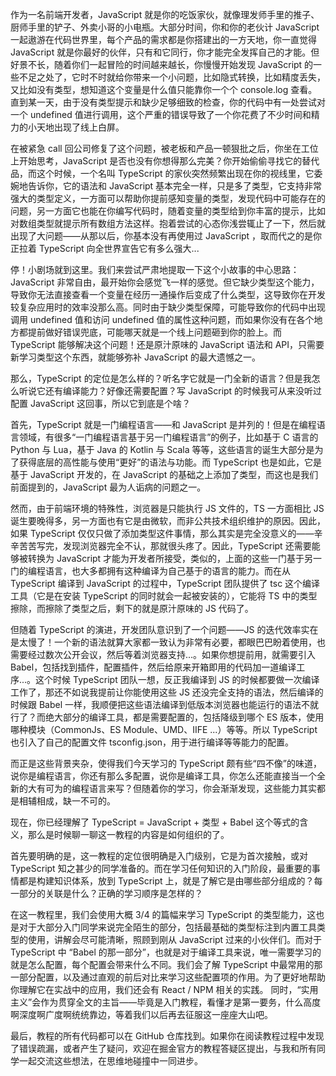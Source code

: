 作为一名前端开发者，JavaScript 就是你的吃饭家伙，就像理发师手里的推子、厨师手里的铲子、外卖小哥的小电瓶。大部分时间，你和你的老伙计 JavaScript 一起遨游在代码世界里，每个产品的需求都是你搭建出的一方天地，你一直觉得 JavaScript 就是你最好的伙伴，只有和它同行，你才能完全发挥自己的才能。但好景不长，随着你们一起冒险的时间越来越长，你慢慢开始发现 JavaScript 的一些不足之处了，它时不时就给你带来一个小问题，比如隐式转换，比如精度丢失，又比如没有类型，想知道这个变量是什么值只能靠你一个个 console.log 查看。直到某一天，由于没有类型提示和缺少足够细致的检查，你的代码中有一处尝试对一个 undefined 值进行调用，这个严重的错误导致了一个你花费了不少时间和精力的小天地出现了线上白屏。

在被紧急 call 回公司修复了这个问题，被老板和产品一顿狠批之后，你坐在工位上开始思考，JavaScript 是否也没有你想得那么完美？你开始偷偷寻找它的替代品，而这个时候，一个名叫 TypeScript 的家伙突然频繁出现在你的视线里，它委婉地告诉你，它的语法和 JavaScript 基本完全一样，只是多了类型，它支持非常强大的类型定义，一方面可以帮助你提前感知变量的类型，发现代码中可能存在的问题，另一方面它也能在你编写代码时，随着变量的类型给到你丰富的提示，比如对数组类型就提示所有数组方法这样。抱着尝试的心态你浅尝辄止了一下，然后就出现了大问题——从那以后，你基本没有再使用过 JavaScript ，取而代之的是你正拉着 TypeScript 向全世界宣告它有多么强大...

停！小剧场就到这里。我们来尝试严肃地提取一下这个小故事的中心思路：JavaScript 非常自由，最开始你会感觉飞一样的感觉。但它缺少类型这个能力，导致你无法直接查看一个变量在经历一通操作后变成了什么类型，这导致你在开发较复杂应用时的效率没那么高。同时由于缺少类型保障，可能导致你的代码中出现调用 undefined 值和访问 undefined 值的属性这种问题，而如果你没有在各个地方都提前做好错误兜底，可能哪天就是一个线上问题砸到你的脸上。而 TypeScript 能够解决这个问题！还是原汁原味的 JavaScript 语法和 API，只需要新学习类型这个东西，就能够弥补 JavaScript 的最大遗憾之一。

那么，TypeScript 的定位是怎么样的？听名字它就是一门全新的语言？但是我怎么听说它还有编译能力？好像还需要配置？写 JavaScript 的时候我可从来没听过配置 JavaScript 这回事，所以它到底是个啥？

首先，TypeScript 就是一门编程语言——和 JavaScript 是并列的！但是在编程语言领域，有很多“一门编程语言基于另一门编程语言”的例子，比如基于 C 语言的 Python 与 Lua，基于 Java 的 Kotlin 与 Scala 等等，这些语言的诞生大部分是为了获得底层的高性能与使用“更好”的语法与功能。而 TypeScript 也是如此，它是基于 JavaScript 开发的，在 JavaScript 的基础之上添加了类型，而这也是我们前面提到的，JavaScript 最为人诟病的问题之一。

然而，由于前端环境的特殊性，浏览器是只能执行 JS 文件的，TS 一方面相比 JS 诞生要晚得多，另一方面也有它是由微软，而非公共技术组织维护的原因。因此，如果 TypeScript 仅仅只做了添加类型这件事情，那么其实是完全没意义的——辛辛苦苦写完，发现浏览器完全不认，那就很头疼了。因此，TypeScript 还需要能够被转换为 JavaScript 才能为开发者所接受，类似的，上面的这些一门基于另一门的编程语言，也大多都拥有这种编译为自己基于的语言的能力。而在从 TypeScript 编译到 JavaScript 的过程中，TypeScript 团队提供了 tsc 这个编译工具（它是在安装 TypeScript 的同时就会一起被安装的），它能将 TS 中的类型擦除，而擦除了类型之后，剩下的就是原汁原味的 JS 代码了。

但随着 TypeScript 的演进，开发团队意识到了一个问题——JS 的迭代效率实在是太慢了！一个新的语法就算大家都一致认为非常有必要，都眼巴巴盼着使用，也需要经过数次公开会议，然后等着浏览器支持...。如果你想提前用，就需要引入 Babel，包括找到插件，配置插件，然后给原来开箱即用的代码加一道编译工序...。这个时候 TypeScript 团队一想，反正我编译到 JS 的时候都要做一次编译工作了，那还不如说我提前让你能使用这些 JS 还没完全支持的语法，然后编译的时候跟 Babel 一样，我顺便把这些语法编译到低版本浏览器也能运行的语法不就行了？而绝大部分的编译工具，都是需要配置的，包括降级到哪个 ES 版本，使用哪种模块（CommonJs、ES Module、UMD、IIFE ...）等等。所以 TypeScript 也引入了自己的配置文件 tsconfig.json，用于进行编译等等能力的配置。

而正是这些背景夹杂，使得我们今天学习的 TypeScript 颇有些“四不像”的味道，说你是编程语言，你还有那么多配置，说你是编译工具，你怎么还能直接当一个全新的大有可为的编程语言来写？但随着你的学习，你会渐渐发现，这些能力其实都是相辅相成，缺一不可的。

现在，你已经理解了 TypeScript = JavaScript + 类型 + Babel 这个等式的含义，那么是时候聊一聊这一教程的内容是如何组织的了。

首先要明确的是，这一教程的定位很明确是入门级别，它是为首次接触，或对 TypeScript 知之甚少的同学准备的。而在学习任何知识的入门阶段，最重要的事情都是构建知识体系，放到 TypeScript 上，就是了解它是由哪些部分组成的？每一部分的关联是什么？正确的学习顺序是怎样的？

在这一教程里，我们会使用大概 3/4 的篇幅来学习 TypeScript 的类型能力，这也是对于大部分入门同学来说完全陌生的部分，包括最基础的类型标注到内置工具类型的使用，讲解会尽可能清晰，照顾到刚从 JavaScript 过来的小伙伴们。而对于 TypeScript 中 “Babel 的那一部分”，也就是对于编译工具来说，唯一需要学习的就是怎么配置，每个配置会带来什么不同。我们会了解 TypeScript 中最常用的那一部分配置，以及通过直观的前后对比来学习这些配置项的作用。为了更好地帮助你理解它在实战中的应用，我们还会有 React / NPM 相关的实践。 同时，“实用主义”会作为贯穿全文的主旨——毕竟是入门教程，看懂才是第一要务，什么高度啊深度啊广度啊统统靠边，等着我们以后再去征服这一座座大山吧。

最后，教程的所有代码都可以在 GitHub 仓库找到。如果你在阅读教程过程中发现了错误疏漏，或者产生了疑问，欢迎在掘金官方的教程答疑区提出，与我和所有同学一起交流这些想法，在思维地碰撞中一同进步。